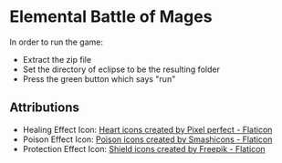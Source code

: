 # Elemental Battle of Mages

In order to run the game:
- Extract the zip file
- Set the directory of eclipse to be the resulting folder
- Press the green button which says "run"

## Attributions

- Healing Effect Icon: <a href="https://www.flaticon.com/free-icons/heart" title="heart icons">Heart icons created by Pixel perfect - Flaticon</a>
- Poison Effect Icon: <a href="https://www.flaticon.com/free-icons/poison" title="poison icons">Poison icons created by Smashicons - Flaticon</a>
- Protection Effect Icon: <a href="https://www.flaticon.com/free-icons/shield" title="shield icons">Shield icons created by Freepik - Flaticon</a>
